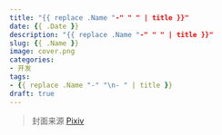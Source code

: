 ```yaml
---
title: "{{ replace .Name "-" " " | title }}"
date: {{ .Date }}
description: "{{ replace .Name "-" " " | title }}"
slug: {{ .Name }}
image: cover.png
categories:
- 开发
tags:
- {{ replace .Name "-" "\n- " | title }}
draft: true
---
```


> 封面来源 [Pixiv](https://www.pixiv.net/artworks/)